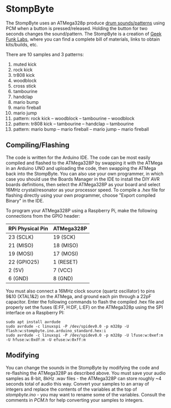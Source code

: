 # StompByte
The StompByte uses an ATMega328p produce [drum sounds/patterns](http://geekfunklabs.com/wp-content/uploads/2021/02/stompbyte_sounds.ogg) using PCM when a button is pressed/released. Holding the button for two seconds changes the sound/pattern. The StompByte is a creation of [Geek Funk Labs](http://geekfunklabs.com), where you can find a complete bill of materials, links to obtain kits/builds, etc.

There are 10 samples and 3 patterns:

1. muted kick
1. rock kick
1. tr808 kick
1. woodblock
1. cross stick
1. tambourine
1. handclap
1. mario bump
1. mario fireball
1. mario jump
1. pattern: rock kick – woodblock – tambourine – woodblock
1. pattern: tr808 kick – tambourine – handclap – tambourine
1. pattern: mario bump – mario fireball – mario jump – mario fireball
 
## Compiling/Flashing
The code is written for the Arduino IDE. The code can be most easily compiled and flashed to the ATMega328P by swapping it with the ATMega in an Arduino UNO and uploading the code, then swapping the ATMega back into the StompByte. You can also use your own programmer, in which case you should use the Boards Manager in the IDE to install the DIY AVR boards definitions, then select the ATMega328P as your board and select 16MHz crystal/resonator as your processor speed. To compile a _.hex_ file for flashing directly using your own programmer, choose "Export compiled Binary" in the IDE.

To program your ATMega328P using a Raspberry Pi, make the following connections from the GPIO header:

RPi Physical Pin | ATMega328P
-------------|-----------
23 (SCLK) | 19 (SCK)
21 (MISO) | 18 (MISO)
19 (MOSI) | 17 (MOSI)
22 (GPIO25) | 1 (RESET)
2 (5V) | 7 (VCC)
6 (GND) | 8 (GND)

You must also connect a 16MHz clock source (quartz oscillator) to pins 9&10 (XTAL1&2) on the ATMega, and ground each pin through a 22pF capacitor. Enter the following commands to flash the compiled .hex file and properly set the fuses (E:FF, H:DF, L:EF) on the ATMega328p using the SPI interface on a Raspberry PI:
```
sudo apt install avrdude
sudo avrdude -c linuxspi -P /dev/spidev0.0 -p m328p -U flash:w:stompbyte.ino.arduino_standard.hex:i
sudo avrdude -c linuxspi -P /dev/spidev0.0 -p m328p -U lfuse:w:0xef:m -U hfuse:w:0xdf:m -U efuse:w:0xff:m
```

## Modifying
You can change the sounds in the StompByte by modifying the code and re-flashing the ATMega328P as described above. You must save your audio samples as 8-bit, 8kHz .wav files - the ATMega328P can store roughly ~4 seconds total of audio this way. Convert your samples to an array of integers and replace the contents of the variables at the top of _stompbyte.ino_ - you may want to rename some of the variables. Consult the comments in _PCM.h_ for help converting your samples to integers.
